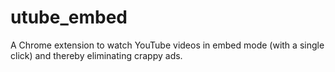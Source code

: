 # utube_embed

A Chrome extension to watch YouTube videos in embed mode (with a single click) and thereby eliminating crappy ads.
